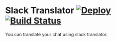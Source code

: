 # Slack Translator [![Deploy](https://www.herokucdn.com/deploy/button.svg)](https://heroku.com/deploy) [![Build Status](https://travis-ci.org/shinvee/slack-translator.svg)](https://travis-ci.org/shinvee/slack-translator)

You can translate your chat using slack translator.
